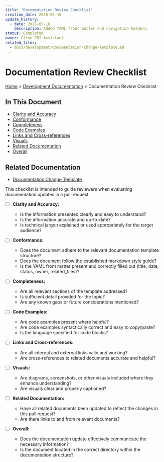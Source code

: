 ```yaml
---
title: "Documentation Review Checklist"
creation_date: 2025-05-16
update_history:
  - date: 2025-05-16
    description: Added YAML front matter and navigation headers.
status: Completed
owner: Cline EDI Assistant
related_files:
  - docs/development/documentation-change-template.md
---
```


# Documentation Review Checklist

[Home](/docs) > [Development Documentation](/docs/development) > Documentation Review Checklist

## In This Document
- [Clarity and Accuracy](#clarity-and-accuracy)
- [Conformance](#conformance)
- [Completeness](#completeness)
- [Code Examples](#code-examples)
- [Links and Cross-references](#links-and-cross-references)
- [Visuals](#visuals)
- [Related Documentation](#related-documentation)
- [Overall](#overall)

## Related Documentation
- [Documentation Change Template](./documentation-change-template.md)

This checklist is intended to guide reviewers when evaluating documentation updates in a pull request.

- [ ] **Clarity and Accuracy:**
  - Is the information presented clearly and easy to understand?
  - Is the information accurate and up-to-date?
  - Is technical jargon explained or used appropriately for the target audience?

- [ ] **Conformance:**
  - Does the document adhere to the relevant documentation template structure?
  - Does the document follow the established markdown style guide?
  - Is the YAML front matter present and correctly filled out (title, date, status, owner, related_files)?

- [ ] **Completeness:**
  - Are all relevant sections of the template addressed?
  - Is sufficient detail provided for the topic?
  - Are any known gaps or future considerations mentioned?

- [ ] **Code Examples:**
  - Are code examples present where helpful?
  - Are code examples syntactically correct and easy to copy/paste?
  - Is the language specified for code blocks?

- [ ] **Links and Cross-references:**
  - Are all internal and external links valid and working?
  - Are cross-references to related documents accurate and helpful?

- [ ] **Visuals:**
  - Are diagrams, screenshots, or other visuals included where they enhance understanding?
  - Are visuals clear and properly captioned?

- [ ] **Related Documentation:**
  - Have all related documents been updated to reflect the changes in this pull request?
  - Are there links to and from relevant documents?

- [ ] **Overall:**
  - Does the documentation update effectively communicate the necessary information?
  - Is the document located in the correct directory within the documentation structure?
